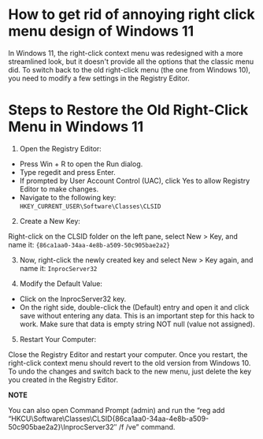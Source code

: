 # How to get rid of annoying right click menu design of Windows 11

In Windows 11, the right-click context menu was redesigned with a more streamlined look, but it doesn't provide all the options that the classic menu did. To switch back to the old right-click menu (the one from Windows 10), you need to modify a few settings in the Registry Editor.

# Steps to Restore the Old Right-Click Menu in Windows 11

1. Open the Registry Editor:

* Press Win + R to open the Run dialog.
* Type regedit and press Enter.
* If prompted by User Account Control (UAC), click Yes to allow Registry Editor to make changes.
* Navigate to the following key: `HKEY_CURRENT_USER\Software\Classes\CLSID`

2. Create a New Key:

Right-click on the CLSID folder on the left pane, select New > Key, and name it: `{86ca1aa0-34aa-4e8b-a509-50c905bae2a2}`

3. Now, right-click the newly created key and select New > Key again, and name it: `InprocServer32`

4. Modify the Default Value:

* Click on the InprocServer32 key.
* On the right side, double-click the (Default) entry and open it and click save without entering any data. This is an important step for this hack to work. Make sure that data is empty string NOT null (value not assigned). 

5. Restart Your Computer:

Close the Registry Editor and restart your computer.
Once you restart, the right-click context menu should revert to the old version from Windows 10. To undo the changes and switch back to the new menu, just delete the key you created in the Registry Editor.

**NOTE**

You can also open Command Prompt (admin) and run the “reg add “HKCU\Software\Classes\CLSID\{86ca1aa0-34aa-4e8b-a509-50c905bae2a2}\InprocServer32″ /f /ve” command.